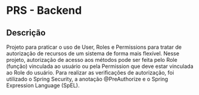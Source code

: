 # PRS - Backend

## Descrição

Projeto para praticar o uso de User, Roles e Permissions para tratar de autorização de recursos de um sistema de forma mais flexível. Nesse projeto, autorização de acesso aos métodos pode ser feita pelo Role (função) vinculada ao usuário ou pela Permission que deve estar vinculada ao Role do usuário. Para realizar as verificações de autorização, foi utilizado o Spring Security, a anotação @PreAuthorize e o Spring Expression Language (SpEL).
